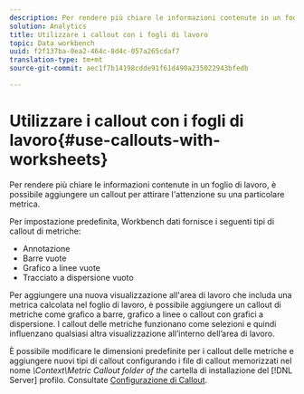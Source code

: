 ```yaml
---
description: Per rendere più chiare le informazioni contenute in un foglio di lavoro, è possibile aggiungere un callout per attirare l'attenzione su una particolare metrica.
solution: Analytics
title: Utilizzare i callout con i fogli di lavoro
topic: Data workbench
uuid: f2f137ba-0ea2-464c-8d4c-057a265cdaf7
translation-type: tm+mt
source-git-commit: aec1f7b14198cdde91f61d490a235022943bfedb

---
```



# Utilizzare i callout con i fogli di lavoro{#use-callouts-with-worksheets}

Per rendere più chiare le informazioni contenute in un foglio di lavoro, è possibile aggiungere un callout per attirare l&#39;attenzione su una particolare metrica.

Per impostazione predefinita, Workbench dati fornisce i seguenti tipi di callout di metriche:

* Annotazione
* Barre vuote
* Grafico a linee vuote
* Tracciato a dispersione vuoto

Per aggiungere una nuova visualizzazione all&#39;area di lavoro che includa una metrica calcolata nel foglio di lavoro, è possibile aggiungere un callout di metriche come grafico a barre, grafico a linee o callout con grafici a dispersione. I callout delle metriche funzionano come selezioni e quindi influenzano qualsiasi altra visualizzazione all’interno dell’area di lavoro.

È possibile modificare le dimensioni predefinite per i callout delle metriche e aggiungere nuovi tipi di callout configurando i file di callout memorizzati nel nome *\Context\Metric Callout folder of the* cartella di installazione del [!DNL Server] profilo. Consultate [Configurazione di Callout](../../../../home/c-get-started/c-intf-anlys-ftrs/c-config-callouts.md#concept-f6e91e172f5e4c009245c9c549beb76a).

